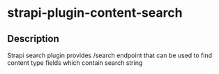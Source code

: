 # strapi-plugin-content-search

## Description

Strapi search plugin provides /search endpoint that can be used to find content type fields which contain search string
